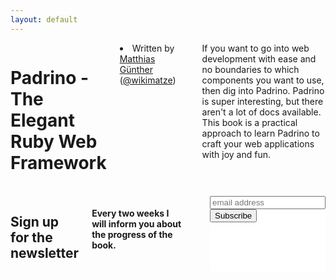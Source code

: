 ```yaml
---
layout: default
---
```

<div class="row">
  <div class="twelve columns">
    <h1>Padrino - The Elegant Ruby Web Framework</h1>
    <li class="info badge author">
      Written by <a href="http://wikimatze.de">Matthias Günther</a>
      (<a href="http://twitter.com/wikimatze">@wikimatze</a>)
    </li>
    <hr>
    If you want to go into web development with ease and no boundaries to which
    components you want to use, then dig into Padrino. Padrino is super interesting,
    but there aren't a lot of docs available. This book is a practical approach to
    learn Padrino to craft your web applications with joy and fun.
  </div>
</div>
<br>

<div class="row">
  <div class="twelve columns">
    <h2>Sign up for the newsletter</h2>
    <h4>Every two weeks I will inform you about the progress of the book.</h4>
    <br>
    <!-- Begin MailChimp Signup Form -->
    <link href="http://cdn-images.mailchimp.com/embedcode/slim-081711.css" rel="stylesheet" type="text/css">
    <style type="text/css">
      #mc_embed_signup{background:#fff; clear:left; font:14px Helvetica,Arial,sans-serif; }
      /* Add your own MailChimp form style overrides in your site stylesheet or in this style block.
         We recommend moving this block and the preceding CSS link to the HEAD of your HTML file. */
    </style>
    <div id="mc_embed_signup">
    <form action="http://wikimatze.us6.list-manage.com/subscribe/post?u=4010f8ce18503766e176536f1&amp;id=198f8c0321" method="post" id="mc-embedded-subscribe-form" name="mc-embedded-subscribe-form" class="validate" target="_blank" novalidate>
      <input type="email" value="" name="EMAIL" class="email" id="mce-EMAIL" placeholder="email address" required>
      <div class="clear"><input type="submit" value="Subscribe" name="subscribe" id="mc-embedded-subscribe" class="button pretty medium secondary btn"></div>
    </form>
    </div>
    <!--End mc_embed_signup-->
  </div>
</div>

<!--
<div class="row">
  <div class="seven columns">
    <div class="pretty large secondary btn"><a href="https://leanpub.com/padrino#">Buy It now</a></div>
    or <a href="/book_index.html">read online for free</a>.
    <p>(book is available as PDF, EPUB, or MOBI)</p>
  </div>
</div>
-->
